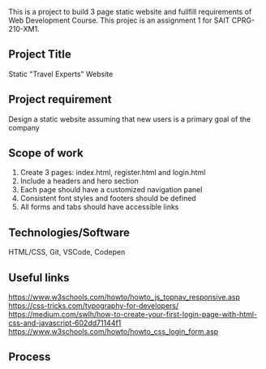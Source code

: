  This is a project to build 3 page static website and fullfill requirements of Web Development Course.
 This projec is an assignment 1 for SAIT CPRG-210-XM1.

## Project Title
 Static "Travel Experts" Website

## Project requirement
Design a static website assuming that new users is a primary goal of the company 

## Scope of work

1. Create 3 pages: index.html, register.html and login.html
2. Include a headers and hero section
3. Each page should have a customized navigation panel
4. Consistent font styles and footers should be defined
5. All forms and tabs should have accessible links 

## Technologies/Software

HTML/CSS, Git, VSCode, Codepen

## Useful links

https://www.w3schools.com/howto/howto_js_topnav_responsive.asp
https://css-tricks.com/typography-for-developers/
https://medium.com/swlh/how-to-create-your-first-login-page-with-html-css-and-javascript-602dd71144f1
https://www.w3schools.com/howto/howto_css_login_form.asp

## Process










